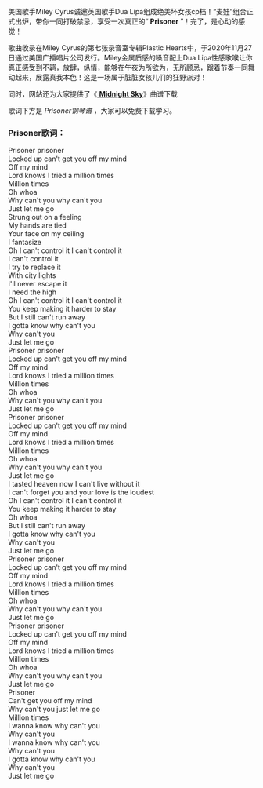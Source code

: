 美国歌手Miley Cyrus诚邀英国歌手Dua Lipa组成绝美坏女孩cp档！“麦娃”组合正式出炉，带你一同打破禁忌，享受一次真正的“
**Prisoner** ”！完了，是心动的感觉！

歌曲收录在Miley Cyrus的第七张录音室专辑Plastic
Hearts中，于2020年11月27日通过美国广播唱片公司发行。Miley金属质感的嗓音配上Dua
Lipa性感歌喉让你真正感受到不羁，放肆，纵情，能够在午夜为所欲为，无所顾忌，跟着节奏一同舞动起来，展露真我本色！这是一场属于脏脏女孩儿们的狂野派对！  

同时，网站还为大家提供了《[ **Midnight Sky**](Music-12169-Midnight-Sky-Miley-Cyrus.html
"Midnight Sky")》曲谱下载

歌词下方是 _Prisoner钢琴谱_ ，大家可以免费下载学习。

### Prisoner歌词：

Prisoner prisoner  
Locked up can't get you off my mind  
Off my mind  
Lord knows I tried a million times  
Million times  
Oh whoa  
Why can't you why can't you  
Just let me go  
Strung out on a feeling  
My hands are tied  
Your face on my ceiling  
I fantasize  
Oh I can't control it I can't control it  
I can't control it  
I try to replace it  
With city lights  
I'll never escape it  
I need the high  
Oh I can't control it I can't control it  
You keep making it harder to stay  
But I still can't run away  
I gotta know why can't you  
Why can't you  
Just let me go  
Prisoner prisoner  
Locked up can't get you off my mind  
Off my mind  
Lord knows I tried a million times  
Million times  
Oh whoa  
Why can't you why can't you  
Just let me go  
Prisoner prisoner  
Locked up can't get you off my mind  
Off my mind  
Lord knows I tried a million times  
Million times  
Oh whoa  
Why can't you why can't you  
Just let me go  
I tasted heaven now I can't live without it  
I can't forget you and your love is the loudest  
Oh I can't control it I can't control it  
You keep making it harder to stay  
Oh whoa  
But I still can't run away  
I gotta know why can't you  
Why can't you  
Just let me go  
Prisoner prisoner  
Locked up can't get you off my mind  
Off my mind  
Lord knows I tried a million times  
Million times  
Oh whoa  
Why can't you why can't you  
Just let me go  
Prisoner prisoner  
Locked up can't get you off my mind  
Off my mind  
Lord knows I tried a million times  
Million times  
Oh whoa  
Why can't you why can't you  
Just let me go  
Prisoner  
Can't get you off my mind  
Why can't you just let me go  
Million times  
I wanna know why can't you  
Why can't you  
I wanna know why can't you  
Why can't you  
I gotta know why can't you  
Why can't you  
Just let me go

